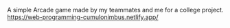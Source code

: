 A simple Arcade game made by my teammates and me for a college project.
https://web-programming-cumulonimbus.netlify.app/
